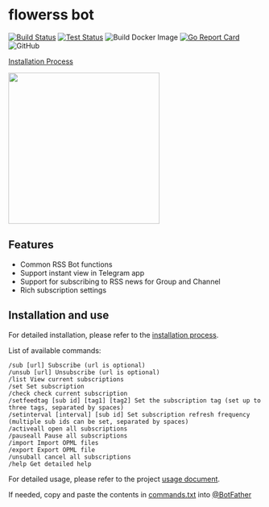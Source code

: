 # flowerss bot

[![Build Status](https://github.com/indes/flowerss-bot/workflows/Release/badge.svg)](https://github.com/indes/flowerss-bot/actions?query=workflow%3ARelease)
[![Test Status](https://github.com/indes/flowerss-bot/workflows/Test/badge.svg)](https://github.com/indes/flowerss-bot/actions?query=workflow%3ATest)
![Build Docker Image](https://github.com/indes/flowerss-bot/workflows/Build%20Docker%20Image/badge.svg)
[![Go Report Card](https://goreportcard.com/badge/github.com/indes/flowerss-bot)](https://goreportcard.com/report/github.com/indes/flowerss-bot)
![GitHub](https://img.shields.io/github/license/indes/flowerss-bot.svg)

[Installation Process](https://orsixtyone.cf/flowerss-bot/)

<img src="https://github.com/rssflow/img/raw/master/images/rssflow_demo.gif" width = "300"/>

## Features

- Common RSS Bot functions
- Support instant view in Telegram app
- Support for subscribing to RSS news for Group and Channel
- Rich subscription settings

## Installation and use

For detailed installation, please refer to the [installation process](https://orsixtyone.cf/flowerss-bot/#/).

List of available commands:

```
/sub [url] Subscribe (url is optional)
/unsub [url] Unsubscribe (url is optional)
/list View current subscriptions
/set Set subscription
/check check current subscription
/setfeedtag [sub id] [tag1] [tag2] Set the subscription tag (set up to three tags, separated by spaces)
/setinterval [interval] [sub id] Set subscription refresh frequency (multiple sub ids can be set, separated by spaces)
/activeall open all subscriptions
/pauseall Pause all subscriptions
/import Import OPML files
/export Export OPML file
/unsuball cancel all subscriptions
/help Get detailed help
```
For detailed usage, please refer to the project [usage document](https://orsixtyone.cf/flowerss-bot/#/usage).

If needed, copy and paste the contents in [commands.txt](/commands.txt) into [@BotFather](https://t.me/BotFather)
